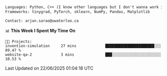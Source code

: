 ```txt
Languages: Python, C++ (I know other languages but I don't wanna work in em)
Frameworks: tinygrad, PyTorch, sklearn, NumPy, Pandas, Matplotlib

Contact: arjun.sarao@uwaterloo.ca
```

<!--START_SECTION:waka-->
📊 **This Week I Spent My Time On** 

```text
🐱‍💻 Projects: 
invention-simulation     27 mins             ██████████████████████░░░   89.47 % 
website-qa-2             3 mins              ███░░░░░░░░░░░░░░░░░░░░░░   10.53 % 
```


 Last Updated on 22/06/2025 01:04:18 UTC
<!--END_SECTION:waka-->

